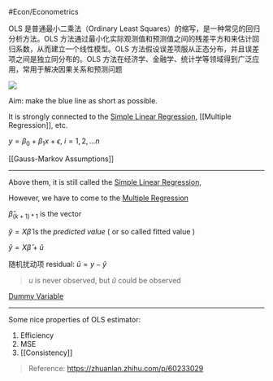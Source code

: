 #Econ/Econometrics 

OLS 是普通最小二乘法（Ordinary Least Squares）的缩写，是一种常见的回归分析方法。OLS 方法通过最小化实际观测值和预测值之间的残差平方和来估计回归系数，从而建立一个线性模型。OLS 方法假设误差项服从正态分布，并且误差项之间是独立同分布的。OLS 方法在经济学、金融学、统计学等领域得到广泛应用，常用于解决因果关系和预测问题

![](截屏2023-07-18%2009.06.31.png)

Aim: make the blue line as short as possible.

It is strongly connected to the [Simple Linear Regression](Simple%20Linear%20Regression.md), [[Multiple Regression]], etc.

$y=\beta_0+\beta_1x+\epsilon$,       $i=1,2,...n$

[[Gauss-Markov Assumptions]]

---

Above them, it is still called the [Simple Linear Regression](Simple%20Linear%20Regression.md),

However,  we have to come to the [Multiple Regression](Multiple%20Regression.md)

$\hat \beta_{(k+1)*1}$ is the vector

$\hat y=X\hat\beta$ is the *predicted value* ( or so called fitted value )

$\hat y=X\hat\beta+\hat u$

随机扰动项 residual: $\hat u=y-\hat y$

> $u$ is never observed, but $\hat  u$ could be observed
 
[Dummy Variable](Dummy%20Variable.md)


---

Some nice properties of OLS estimator: 

1. Efficiency
2. MSE
3. [[Consistency]]












> Reference:
> https://zhuanlan.zhihu.com/p/60233029